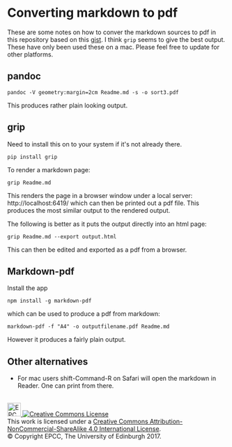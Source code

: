 # Converting markdown to pdf

These are some notes on how to conver the markdown sources to pdf in this
repository based on this 
[gist](https://gist.github.com/justincbagley/ec0a6334cc86e854715e459349ab1446).
I think `grip` seems to give the best output. These have only been used these on a mac. Please feel free to update for other platforms.

## pandoc

```
pandoc -V geometry:margin=2cm Readme.md -s -o sort3.pdf
```

This produces rather plain looking output.

## grip

Need to install this on to your system if it's not already there.

```
pip install grip
```

To render a markdown page:

```
grip Readme.md
```

This renders the page in a browser window under a local server:
http://localhost:6419/ which can then be printed out a pdf file.
This produces the most similar output to the rendered output.

The following is better as it puts the output directly into an html
page:


```
grip Readme.md --export output.html

```

This can then be edited and exported as a pdf from a browser.

## Markdown-pdf

Install the app

```
npm install -g markdown-pdf
```

which can be used to produce a pdf from markdown:

```
markdown-pdf -f "A4" -o outputfilename.pdf Readme.md
```

However it produces a fairly plain output.

## Other alternatives

* For mac users shift-Command-R on Safari will open the markdown in Reader. One can print from there.

<!-- Licensing and copyright stuff below -->
<br>
<a href="http://www.epcc.ed.ac.uk">
<img alt="EPCC logo" src="https://www.epcc.ed.ac.uk/sites/all/themes/epcc/images/epcc-logo.png" height="31"/>
</a>
<a rel="license" href="http://creativecommons.org/licenses/by-nc-sa/4.0/">
<img alt="Creative Commons License" style="border-width:0" 
     src="https://i.creativecommons.org/l/by-nc-sa/4.0/88x31.png" />
</a><br />
This work is licensed under a <a rel="license" href="http://creativecommons.org/licenses/by-nc-sa/4.0/">
Creative Commons Attribution-NonCommercial-ShareAlike 4.0 International License</a>.<br/>
&copy; Copyright EPCC, The University of Edinburgh 2017.
